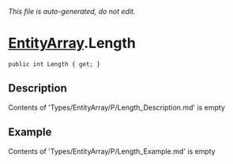 *This file is auto-generated, do not edit.*

# [EntityArray](Types/EntityArray.md).Length
`public int Length { get; }`
## Description
Contents of 'Types/EntityArray/P/Length_Description.md' is empty
## Example
Contents of 'Types/EntityArray/P/Length_Example.md' is empty
